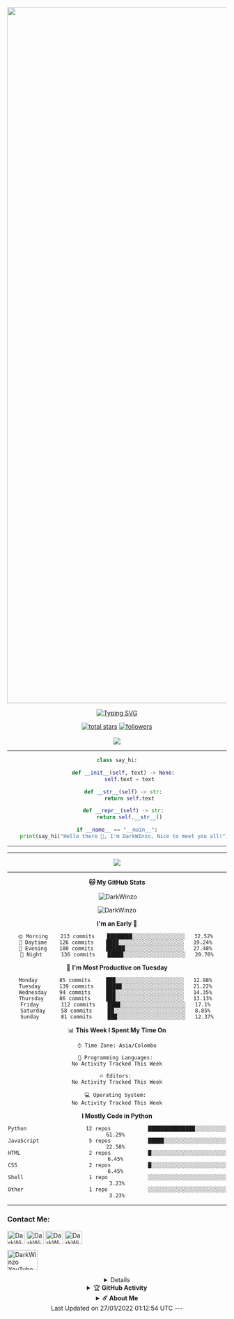 <div align="center">
 
<img src="https://i.ibb.co/GWKcBgG/Dark-Winzo.jpg" height="1600" width="3500">
 
[![Typing SVG](https://readme-typing-svg.herokuapp.com/?lines=We+Are+Technical+Hacking+Team;Please+Respect+Us)](https://git.io/typing-svg)
 

<p align="center">
  <a href="https://github.com/DarkWinzo?tab=repositories&sort=stargazers">
    <img alt="total stars" title="Total stars on GitHub" src="https://custom-icon-badges.herokuapp.com/badge/dynamic/json?logo=star&color=55960c&labelColor=488207&label=Stars&style=for-the-badge&query=%24.stars&url=https://api.github-star-counter.workers.dev/user/DarkWinzo"/></a>
  <a href="https://github.com/DarkWinzo?tab=followers">
    <img alt="followers" title="Follow me on Github" src="https://custom-icon-badges.herokuapp.com/github/followers/DarkWinzo?color=236ad3&labelColor=1155ba&style=for-the-badge&logo=person-add&label=Follow&logoColor=white"/></a>
    </br></br>
  <a href="https://github.com/DarkWinzo/Bosco">
    <img src="https://komarev.com/ghpvc/?username=DarkWinzo&label=Profile%20views&color=brightgreen&label=Profile+Views&style=plastic">
  </a>
  
</p>
<!--
___
![Metrics](https://github.com/DarkWinzo/DarkWinzo/blob/master/github-metrics.svg)
___
-->
<!--
[![ReadMe Card](https://github-readme-stats.vercel.app/api/pin/?username=mhankbarbar&repo=insta-Hack&theme=auto)](https://github.com/DarkWinzo/insta-Hack)
-->

---
```python
class say_hi:

    def __init__(self, text) -> None:
        self.text = text

    def __str__(self) -> str:
        return self.text

    def __repr__(self) -> str:
        return self.__str__()

if __name__ == "__main__":
    print(say_hi("Hello there 👋, I'm DarkWInzo, Nice to meet you all!"))
```
---
<!--START_SECTION:waka--> 

--- 
  
[![](https://github.com/saadeghi/saadeghi/blob/master/dino.gif)](#)
 
---

**🐱 My GitHub Stats** 

<p>&nbsp;<img align="center" src="https://github-readme-stats.vercel.app/api?username=DarkWinzo&show_icons=true&theme=highcontrast" alt="DarkWinzo" /></p>

<p><img align="center" src="https://github-readme-streak-stats.herokuapp.com/?user=DarkWinzo&theme=highcontrast" alt="DarkWinzo" /></p>
</details>


**I'm an Early 🐤** 

```text
🌞 Morning    213 commits    ████████░░░░░░░░░░░░░░░░░   32.52% 
🌆 Daytime    126 commits    ████░░░░░░░░░░░░░░░░░░░░░   19.24% 
🌃 Evening    180 commits    ██████░░░░░░░░░░░░░░░░░░░   27.48% 
🌙 Night      136 commits    █████░░░░░░░░░░░░░░░░░░░░   20.76%

```
📅 **I'm Most Productive on Tuesday** 

```text
Monday       85 commits     ███░░░░░░░░░░░░░░░░░░░░░░   12.98% 
Tuesday      139 commits    █████░░░░░░░░░░░░░░░░░░░░   21.22% 
Wednesday    94 commits     ███░░░░░░░░░░░░░░░░░░░░░░   14.35% 
Thursday     86 commits     ███░░░░░░░░░░░░░░░░░░░░░░   13.13% 
Friday       112 commits    ████░░░░░░░░░░░░░░░░░░░░░   17.1% 
Saturday     58 commits     ██░░░░░░░░░░░░░░░░░░░░░░░   8.85% 
Sunday       81 commits     ███░░░░░░░░░░░░░░░░░░░░░░   12.37%

```


📊 **This Week I Spent My Time On** 

```text
⌚︎ Time Zone: Asia/Colombo

💬 Programming Languages: 
No Activity Tracked This Week

🔥 Editors: 
No Activity Tracked This Week

💻 Operating System: 
No Activity Tracked This Week

```

**I Mostly Code in Python** 

```text
Python                   12 repos            ███████████████░░░░░░░░░░   61.29% 
JavaScript                5 repos            █████░░░░░░░░░░░░░░░░░░░░   22.58% 
HTML                      2 repos            █░░░░░░░░░░░░░░░░░░░░░░░░   6.45% 
CSS                       2 repos            █░░░░░░░░░░░░░░░░░░░░░░░░   6.45% 
Shell                     1 repo             ░░░░░░░░░░░░░░░░░░░░░░░░░   3.23%
Other                     1 repo             ░░░░░░░░░░░░░░░░░░░░░░░░░   3.23%
```
 
<!--END_SECTION:waka-->

 ---

<h3 align="left">Contact Me:</h3>
<p align="left">
<a href="https://wa.link/y1sv5r" target="blank"><img align="center" src="https://i.ibb.co/Zx82rq9/whatsapp-logo-icon-134017.png" alt="DarkWinzo" height="30" width="40" /></a>
<a href="https://www.reddit.com/user/Isuru_2003" target="blank"><img align="center" src="https://i.ibb.co/qJZqF3T/reddit-socialnetwork-20018.png" alt="DarkWinzo" height="30" width="40" /></a>
<a href="https://tttttt.me/DarkWinzo" target="blank"><img align="center" src="https://i.ibb.co/C2VWFV9/telegram-logo-circle-icon-134012.png" alt="DarkWinzo" height="30" width="40" /></a>   
<a href="mailto:DarkWinzo?&subject=DarkWinzo Official Help&body=DarkWinzo2240@gmail.com" target="blank"><img align="center" src="https://i.ibb.co/R3yJhCx/gmail-new-logo-icon-159149.png" alt="DarkWinzo" height="30" width="40" /></a>   
</p>

<p align="left"

<a href="[https://youtube.com](https://youtube.com/channel/UCvdAz2Ll-LedcDApJ2IGP6A)" target="blank"><img align="center" src="https://i.hizliresim.com/oxo165f.png" alt="DarkWinzo YouTube" height="46" width="70" /></a>
<details>
  
  
---
  
    <summary>&#127942 <b>GitHub Awards</b></summary><br/>

![Github Trophy](https://github-profile-trophy.vercel.app/?username=DarkWinzo)

</details>


<details>
    <summary>&#127942 <b>GitHub Activity</b></summary><br/>

![Metrics](https://metrics.lecoq.io/DarkWinzo?template=classic&followup=1&isocalendar=1&languages=1&isocalendar.duration=half-year&config.timezone=IndiaStandardTime%2FIstanbul)

[![News](https://github-readme-stats.vercel.app/api/pin/?username=DarkWinzo&theme=highcontrast&repo=DarkWinzo)](https://github.com/DarkWinzo)

</details>

<details>
    <summary><b>☄️ About Me </b></summary><br/>
  
---
  
  Hi, I'm DarkWinzo

I am an AI Developer. My real thing to do crating artificial brains, neural tools. Also ı am a student of mechatronics enginering.

I am 19 yeas old. From Sri Lanka 🇱🇰 

I worked with Instagram, Gitlab, Bitbucket, Brainshop. Some of for testing, some things for developing.
If you have any question for me ı put my contact information above.

See ya 💘

</details>
 Last Updated on 27/01/2022 01:12:54 UTC
---
